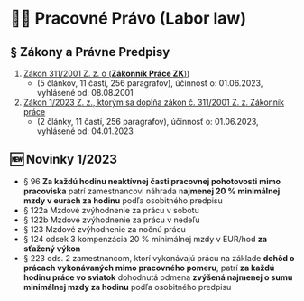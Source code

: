 # 🧑‍💼 Pracovné Právo (Labor law)
## § Zákony a Právne Predpisy 
1. [Zákon 311/2001 Z. z. o (**Zákonník Práce ZK**)](https://www.slov-lex.sk/pravne-predpisy/SK/ZZ/2001/311/vyhlasene_znenie.html)) 
    - (5 článkov, 11 častí, 256 paragrafov), účinnosť o: 01.06.2023, vyhlásené od: 08.08.2001
2. [Zákon 1/2023 Z. z., ktorým sa dopĺňa zákon č. 311/2001 Z. z. Zákonník práce](https://www.slov-lex.sk/pravne-predpisy/SK/ZZ/2023/1/20230601.html) 
    - (2 články, 11 častí, 256 paragrafov), účinnosť o: 01.06.2023, vyhlásené od: 04.01.2023

## 🆕 Novinky 1/2023
- § 96 **Za každú hodinu neaktívnej časti pracovnej pohotovosti mimo pracoviska** patrí zamestnancovi náhrada n**ajmenej 20 % minimálnej mzdy v eurách za hodinu** podľa osobitného predpisu 
- § 122a Mzdové zvýhodnenie za prácu v sobotu  
- § 122b Mzdové zvýhodnenie za prácu v nedeľu   
- § 123 Mzdové zvýhodnenie za nočnú prácu  
- § 124 odsek 3 kompenzácia 20 % minimálnej mzdy v EUR/hod **za sťažený výkon**  
- § 223 ods. 2 zamestnancom, ktorí vykonávajú prácu na základe **dohôd o prácach vykonávaných mimo pracovného pomeru**, patrí **za každú hodinu práce vo sviatok** dohodnutá odmena **zvýšená najmenej o sumu minimálnej mzdy za hodinu** podľa osobitného predpisu 
